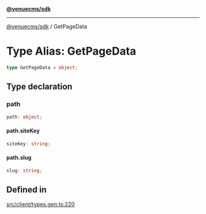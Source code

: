 [**@venuecms/sdk**](../Index.md)

***

[@venuecms/sdk](../Index.md) / GetPageData

# Type Alias: GetPageData

```ts
type GetPageData = object;
```

## Type declaration

### path

```ts
path: object;
```

#### path.siteKey

```ts
siteKey: string;
```

#### path.slug

```ts
slug: string;
```

## Defined in

[src/client/types.gen.ts:220](https://github.com/venuecms/sdk/blob/d518c8aac3a863994a7c808a9c7d9d339366ea38/src/client/types.gen.ts#L220)
